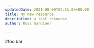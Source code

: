 ```yaml
---
updatedDate: 2021-08-09T04:15:06+00:00
title: My new resource
description: a test resource
author: Ross Gardiner

---
```

\#foo bar